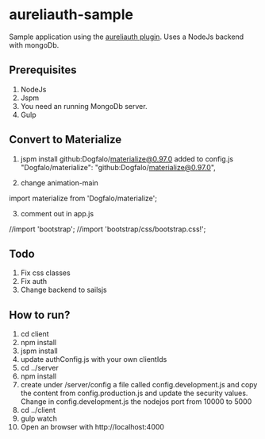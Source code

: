 # aureliauth-sample
Sample application using the [aureliauth plugin](https://github.com/paulvanbladel/aureliauth).
Uses a NodeJs backend with mongoDb.
## Prerequisites
1. NodeJs
2. Jspm
3. You need an running MongoDb server.
4. Gulp

## Convert to Materialize

1. jspm install github:Dogfalo/materialize@0.97.0
added to config.js
"Dogfalo/materialize": "github:Dogfalo/materialize@0.97.0",

2. change animation-main

import materialize from 'Dogfalo/materialize';

3. comment out in app.js

//import 'bootstrap';
//import 'bootstrap/css/bootstrap.css!';

## Todo
1. Fix css classes
2. Fix auth
3. Change backend to sailsjs

## How to run?

1. cd client
2. npm install
3. jspm install
4. update authConfig.js with your own clientIds
5. cd ../server
6. npm install
7. create under /server/config a file called config.development.js and copy the content from config.production.js and update the security values. Change in config.development.js the nodejos port from 10000 to 5000
8. cd ../client
9. gulp watch
10. Open an browser with http://localhost:4000
